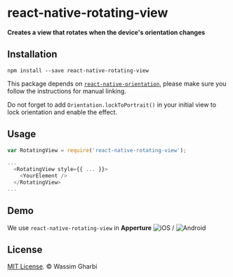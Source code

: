 # react-native-rotating-view

**Creates a view that rotates when the device's orientation changes**

## Installation

```
npm install --save react-native-rotating-view
```

This package depends on [`react-native-orientation`](https://github.com/yamill/react-native-orientation),
please make sure you follow the instructions for manual linking.

Do not forget to add `Orientation.lockToPortrait()` in your initial view to lock orientation and enable the effect.

## Usage

```js
var RotatingView = require('react-native-rotating-view');

...
  <RotatingView style={{ ... }}>
    <YourElement />
  </RotatingView>
...
```

## Demo

We use `react-native-rotating-view` in **Apperture** ![iOS](https://itunes.apple.com/app/id1314756787) / ![Android](https://play.google.com/store/apps/details?id=com.aperture)



## License

[MIT License](http://opensource.org/licenses/mit-license.html). © Wassim Gharbi
